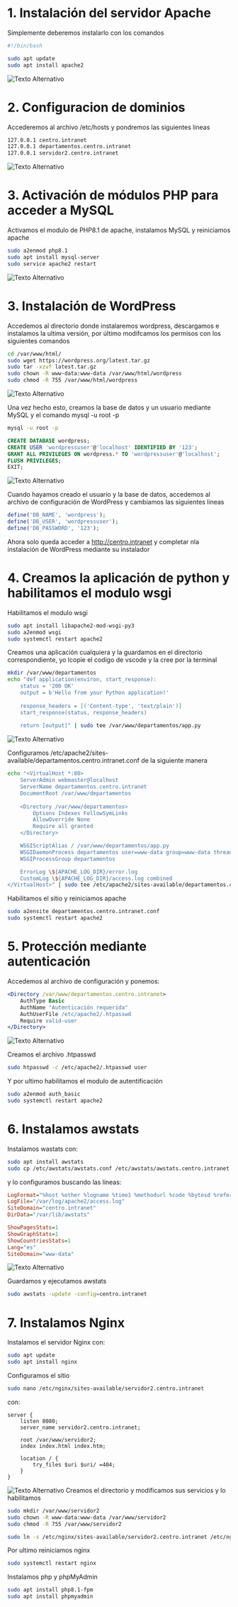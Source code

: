 # 1. Instalación del servidor Apache

Simplemente deberemos instalarlo con los comandos

```bash
#!/bin/bash

sudo apt update
sudo apt install apache2
```
<img src="img/1.png" alt="Texto Alternativo">

# 2. Configuracion de dominios

Accederemos al archivo /etc/hosts y pondremos las siguientes lineas

```bash
127.0.0.1 centro.intranet
127.0.0.1 departamentos.centro.intranet
127.0.0.1 servidor2.centro.intranet
```

<img src="img/8.png" alt="Texto Alternativo">

# 3. Activación de módulos PHP para acceder a MySQL

Activamos el modulo de PHP8.1 de apache, instalamos MySQL y reiniciamos apache

```bash
sudo a2enmod php8.1
sudo apt install mysql-server
sudo service apache2 restart

```
<img src="img/2.png" alt="Texto Alternativo">


# 3. Instalación de WordPress

Accedemos al directorio donde instalaremos wordpress, descargamos e instalamos la ultima versión, por último modifcamos los permisos con los siguientes comandos

```bash
cd /var/www/html/
sudo wget https://wordpress.org/latest.tar.gz
sudo tar -xzvf latest.tar.gz
sudo chown -R www-data:www-data /var/www/html/wordpress
sudo chmod -R 755 /var/www/html/wordpress

```

<img src="img/4.png" alt="Texto Alternativo">

Una vez hecho esto, creamos la base de datos y un usuario mediante MySQL y el comando mysql -u root -p

```bash
mysql -u root -p
```
```sql
CREATE DATABASE wordpress;
CREATE USER 'wordpressuser'@'localhost' IDENTIFIED BY '123';
GRANT ALL PRIVILEGES ON wordpress.* TO 'wordpressuser'@'localhost';
FLUSH PRIVILEGES;
EXIT;
```
<img src="img/6.png" alt="Texto Alternativo">

Cuando hayamos creado el usuario y la base de datos, accedemos al archivo de configuración de WordPress y cambiamos las siguientes lineas

```php
define('DB_NAME', 'wordpress');
define('DB_USER', 'wordpressuser');
define('DB_PASSWORD', '123');

```

Ahora solo queda acceder a http://centro.intranet y completar nla instalación de WordPress mediante su instalador

# 4. Creamos la aplicación de python y habilitamos el modulo wsgi
Habilitamos el modulo wsgi

```bash
sudo apt install libapache2-mod-wsgi-py3
sudo a2enmod wsgi
sudo systemctl restart apache2
```
Creamos una aplicación cualquiera y la guardamos en el directorio correspondiente, yo lcopie el codigo de vscode y la cree por la terminal

```bash
mkdir /var/www/departamentos
echo "def application(environ, start_response):
    status = '200 OK'
    output = b'Hello from your Python application!'
    
    response_headers = [('Content-type', 'text/plain')]
    start_response(status, response_headers)
    
    return [output]" | sudo tee /var/www/departamentos/app.py

```
<img src="img/6.png" alt="Texto Alternativo">

Configuramos /etc/apache2/sites-available/departamentos.centro.intranet.conf de la siguiente manera

```bash
echo "<VirtualHost *:80>
    ServerAdmin webmaster@localhost
    ServerName departamentos.centro.intranet
    DocumentRoot /var/www/departamentos
    
    <Directory /var/www/departamentos>
        Options Indexes FollowSymLinks
        AllowOverride None
        Require all granted
    </Directory>

    WSGIScriptAlias / /var/www/departamentos/app.py
    WSGIDaemonProcess departamentos user=www-data group=www-data threads=5
    WSGIProcessGroup departamentos

    ErrorLog \${APACHE_LOG_DIR}/error.log
    CustomLog \${APACHE_LOG_DIR}/access.log combined
</VirtualHost>" | sudo tee /etc/apache2/sites-available/departamentos.centro.intranet.conf

```

Habilitamos el sitio y reiniciamos apache 

```bash 
sudo a2ensite departamentos.centro.intranet.conf
sudo systemctl restart apache2

```

# 5. Protección mediante autenticación

Accedemos al archivo de configuración y ponemos:

```apache 
<Directory /var/www/departamentos.centro.intranet>
    AuthType Basic
    AuthName "Autenticación requerida"
    AuthUserFile /etc/apache2/.htpasswd
    Require valid-user
</Directory>

```
<img src="img/9.png" alt="Texto Alternativo">

Creamos el archivo .htpasswd

```bash
sudo htpasswd -c /etc/apache2/.htpasswd user
```

Y por ultimo habilitamos el modulo de autentificación

```bash
sudo a2enmod auth_basic
sudo systemctl restart apache2
```
# 6. Instalamos awstats

Instalamos wastats con:
```bash
sudo apt install awstats
sudo cp /etc/awstats/awstats.conf /etc/awstats/awstats.centro.intranet.conf
```



y lo configuramos buscando las lineas:
```ini
LogFormat="%host %other %logname %time1 %methodurl %code %bytesd %refererquot %uaquot %otherquot"
LogFile="/var/log/apache2/access.log"
SiteDomain="centro.intranet"
DirData="/var/lib/awstats"

ShowPagesStats=1
ShowGraphStats=1
ShowCountriesStats=1
Lang="es"
SiteDomain="www-data"

```
<img src="img/10.png" alt="Texto Alternativo">

Guardamos y ejecutamos awstats
```bash
sudo awstats -update -config=centro.intranet
```
# 7. Instalamos Nginx

Instalamos el servidor Nginx con:

```bash
sudo apt update
sudo apt install nginx
```

Configuramos el sitio 
```bash
sudo nano /etc/nginx/sites-available/servidor2.centro.intranet
```

con:

```nginx
server {
    listen 8080;
    server_name servidor2.centro.intranet;

    root /var/www/servidor2;
    index index.html index.htm;

    location / {
        try_files $uri $uri/ =404;
    }
}

```
<img src="img/11.png" alt="Texto Alternativo">
Creamos el directorio y modificamos sus servicios y lo habilitamos

```bash
sudo mkdir /var/www/servidor2
sudo chown -R www-data:www-data /var/www/servidor2
sudo chmod -R 755 /var/www/servidor2

sudo ln -s /etc/nginx/sites-available/servidor2.centro.intranet /etc/nginx/sites-enabled/

```

Por ultimo reiniciamos nginx

```bash
sudo systemctl restart nginx
```

Instalamos php y phpMyAdmin

```bash
sudo apt install php8.1-fpm
sudo apt install phpmyadmin
```